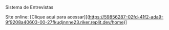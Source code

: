  Sistema de Entrevistas

Site online: [Clique aqui para acessar][(https://59856287-02fd-41f2-ada9-9f9208a40603-00-27fkudjnnne23.riker.replit.dev/home)]
